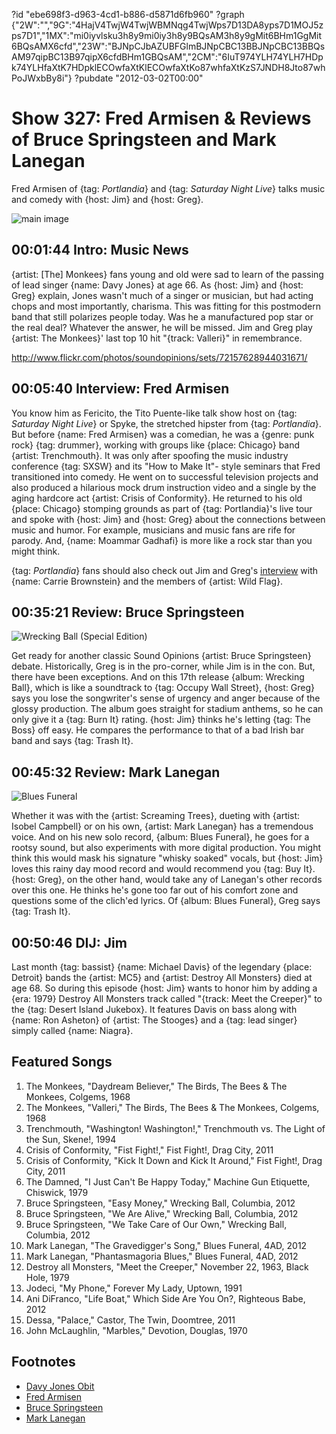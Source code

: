 ?id "ebe698f3-d963-4cd1-b886-d5871d6fb960"
?graph {"2W":"","9G":"4HajV4TwjW4TwjWBMNqg4TwjWps7D13DA8yps7D1MOJ5zps7D1","1MX":"mi0iyvlsku3h8y9mi0iy3h8y9BQsAM3h8y9gMit6BHm1GgMit6BQsAMX6cfd","23W":"BJNpCJbAZUBFGlmBJNpCBC13BBJNpCBC13BBQsAM97qipBC13B97qipX6cfdBHm1GBQsAM","2CM":"6IuT974YLH74YLH7HDpk74YLHfaXtK7HDpklECOwfaXtKlECOwfaXtKo87whfaXtKzS7JNDH8Jto87whPoJWxbBy8i"}
?pubdate "2012-03-02T00:00"

# Show 327: Fred Armisen & Reviews of Bruce Springsteen and Mark Lanegan
Fred Armisen of {tag: *Portlandia*} and {tag: *Saturday Night Live*} talks music and comedy with {host: Jim} and {host: Greg}.

![main image](https://static.soundopinions.org/images/2012/fredarmisen.jpg)
 
## 00:01:44 Intro: Music News
{artist: [The] Monkees} fans young and old were sad to learn of the passing of lead singer {name: Davy Jones} at age 66. As {host: Jim} and {host: Greg} explain, Jones wasn't much of a singer or musician, but had acting chops and most importantly, charisma. This was fitting for this postmodern band that still polarizes people today. Was he a manufactured pop star or the real deal? Whatever the answer, he will be missed. Jim and Greg play {artist: The Monkees}' last top 10 hit "{track: Valleri}" in remembrance.

http://www.flickr.com/photos/soundopinions/sets/72157628944031671/

## 00:05:40 Interview: Fred Armisen
You know him as Fericito, the Tito Puente-like talk show host on {tag: *Saturday Night Live*} or Spyke, the stretched hipster from {tag: *Portlandia*}. But before {name: Fred Armisen} was a comedian, he was a {genre: punk rock} {tag: drummer}, working with groups like {place: Chicago} band {artist: Trenchmouth}. It was only after spoofing the music industry conference {tag: SXSW} and its "How to Make It"- style seminars that Fred transitioned into comedy. He went on to successful television projects and also produced a hilarious mock drum instruction video and a single by the aging hardcore act {artist: Crisis of Conformity}. He returned to his old {place: Chicago} stomping grounds as part of {tag: Portlandia}'s live tour and spoke with {host: Jim} and {host: Greg} about the connections between music and humor. For example, musicians and music fans are rife for parody. And, {name: Moammar Gadhafi} is more like a rock star than you might think.

{tag: *Portlandia*} fans should also check out Jim and Greg's [interview](http://www.soundopinions.org/show/311) with {name: Carrie Brownstein} and the members of {artist: Wild Flag}.

## 00:35:21 Review: Bruce Springsteen
![Wrecking Ball (Special Edition)](https://static.soundopinions.org/assets/327/1MX0.jpg)

Get ready for another classic Sound Opinions {artist: Bruce Springsteen} debate. Historically, Greg is in the pro-corner, while Jim is in the con. But, there have been exceptions. And on this 17th release {album: Wrecking Ball}, which is like a soundtrack to {tag: Occupy Wall Street}, {host: Greg} says you lose the songwriter's sense of urgency and anger because of the glossy production. The album goes straight for stadium anthems, so he can only give it a {tag: Burn It} rating. {host: Jim} thinks he's letting {tag: The Boss} off easy. He compares the performance to that of a bad Irish bar band and says {tag: Trash It}.

## 00:45:32 Review: Mark Lanegan
![Blues Funeral](https://static.soundopinions.org/assets/327/23W0.jpg)

Whether it was with the {artist: Screaming Trees}, dueting with {artist: Isobel Campbell} or on his own, {artist: Mark Lanegan} has a tremendous voice. And on his new solo record, {album: Blues Funeral}, he goes for a rootsy sound, but also experiments with more digital production. You might think this would mask his signature "whisky soaked" vocals, but {host: Jim} loves this rainy day mood record and would recommend you {tag: Buy It}. {host: Greg}, on the other hand, would take any of Lanegan's other records over this one. He thinks he's gone too far out of his comfort zone and questions some of the clich'ed lyrics. Of {album: Blues Funeral}, Greg says {tag: Trash It}.

## 00:50:46 DIJ: Jim
Last month {tag: bassist} {name: Michael Davis} of the legendary {place: Detroit} bands the {artist: MC5} and {artist: Destroy All Monsters} died at age 68. So during this episode {host: Jim} wants to honor him by adding a {era: 1979} Destroy All Monsters track called "{track: Meet the Creeper}" to the {tag: Desert Island Jukebox}. It features Davis on bass along with {name: Ron Asheton} of {artist: The Stooges} and a {tag: lead singer} simply called {name: Niagra}.

## Featured Songs
1. The Monkees, "Daydream Believer," The Birds, The Bees & The Monkees, Colgems, 1968
2. The Monkees, "Valleri," The Birds, The Bees & The Monkees, Colgems, 1968
3. Trenchmouth, "Washington! Washington!," Trenchmouth vs. The Light of the Sun, Skene!, 1994
4. Crisis of Conformity, "Fist Fight!," Fist Fight!, Drag City, 2011
5. Crisis of Conformity, "Kick It Down and Kick It Around," Fist Fight!, Drag City, 2011
6. The Damned, "I Just Can't Be Happy Today," Machine Gun Etiquette, Chiswick, 1979
7. Bruce Springsteen, "Easy Money," Wrecking Ball, Columbia, 2012
8. Bruce Springsteen, "We Are Alive," Wrecking Ball, Columbia, 2012
9. Bruce Springsteen, "We Take Care of Our Own," Wrecking Ball, Columbia, 2012
10. Mark Lanegan, "The Gravedigger's Song," Blues Funeral, 4AD, 2012
11. Mark Lanegan, "Phantasmagoria Blues," Blues Funeral, 4AD, 2012
12. Destroy all Monsters, "Meet the Creeper," November 22, 1963, Black Hole, 1979
13. Jodeci, "My Phone," Forever My Lady, Uptown, 1991
14. Ani DiFranco, "Life Boat," Which Side Are You On?, Righteous Babe, 2012
15. Dessa, "Palace," Castor, The Twin, Doomtree, 2011
16. John McLaughlin, "Marbles," Devotion, Douglas, 1970

## Footnotes
- [Davy Jones Obit](http://www.nytimes.com/2012/03/01/arts/music/davy-jones-a-singer-in-the-monkees-dies-at-66.html)
- [Fred Armisen](http://www.fredarmisen.com/)
- [Bruce Springsteen](http://brucespringsteen.net/)
- [Mark Lanegan](http://marklanegan.com/)
